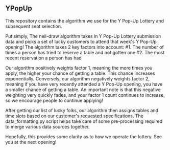 ## YPopUp
This repository contains the algorithm we use for the Y Pop-Up Lottery and subsequent seat selection.

Put simply, The neil-draw algorithm takes in Y Pop-Up Lottery submission data and picks a set of lucky customers to attend that week's Y Pop-Up opening!
The algorithm takes 2 key factors into account:
#1. The number of times a person has tried to reserve a table and not gotten one
#2. The most recent reservation a person has had

Our algorithm positively weights factor 1, meaning the more times you apply, the higher your chance of getting a table. This chance increases exponentially.
Conversely, our algorithm negatively weights factor 2, meaning if you have very recently attended a Y Pop-Up opening, you have a smaller chance of getting a table. An important note is that this negative weighting very quickly fades, and your factor 1 count continues to increase, so we encourage people to continue applying!

After getting our list of lucky folks, our algorithm then assigns tables and time slots based on our customer's requested specifications. The data_formatting.py script helps take care of some pre-processing required to merge various data sources together.

Hopefully, this provides some clarity as to how we operate the lottery. See you at the next opening!
